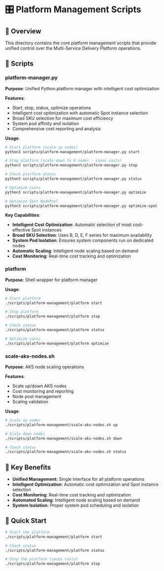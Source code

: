 # 🎛️ Platform Management Scripts

## 🎯 **Overview**

This directory contains the core platform management scripts that provide unified control over the Multi-Service Delivery Platform operations.

## 📁 **Scripts**

### **platform-manager.py**
**Purpose**: Unified Python platform manager with intelligent cost optimization

**Features**:
- Start, stop, status, optimize operations
- Intelligent cost optimization with automatic Spot instance selection
- Broad SKU selection for maximum cost efficiency
- System pod affinity and isolation
- Comprehensive cost reporting and analysis

**Usage**:
```bash
# Start platform (scale up nodes)
python3 scripts/platform-management/platform-manager.py start

# Stop platform (scale down to 0 nodes - saves costs)
python3 scripts/platform-management/platform-manager.py stop

# Check platform status
python3 scripts/platform-management/platform-manager.py status

# Optimize costs
python3 scripts/platform-management/platform-manager.py optimize

# Optimize Spot NodePool
python3 scripts/platform-management/platform-manager.py optimize-spot
```

**Key Capabilities**:
- **Intelligent Cost Optimization**: Automatic selection of most cost-effective Spot instances
- **Broad SKU Selection**: Uses B, D, E, F series for maximum availability
- **System Pod Isolation**: Ensures system components run on dedicated nodes
- **Automatic Scaling**: Intelligent node scaling based on demand
- **Cost Monitoring**: Real-time cost tracking and optimization

### **platform**
**Purpose**: Shell wrapper for platform manager

**Usage**:
```bash
# Start platform
./scripts/platform-management/platform start

# Stop platform
./scripts/platform-management/platform stop

# Check status
./scripts/platform-management/platform status

# Optimize costs
./scripts/platform-management/platform optimize
```

### **scale-aks-nodes.sh**
**Purpose**: AKS node scaling operations

**Features**:
- Scale up/down AKS nodes
- Cost monitoring and reporting
- Node pool management
- Scaling validation

**Usage**:
```bash
# Scale up nodes
./scripts/platform-management/scale-aks-nodes.sh up

# Scale down nodes
./scripts/platform-management/scale-aks-nodes.sh down

# Check status
./scripts/platform-management/scale-aks-nodes.sh status
```

## 🎯 **Key Benefits**

- **Unified Management**: Single interface for all platform operations
- **Intelligent Optimization**: Automatic cost optimization and Spot instance selection
- **Cost Monitoring**: Real-time cost tracking and optimization
- **Automated Scaling**: Intelligent node scaling based on demand
- **System Isolation**: Proper system pod scheduling and isolation

## 🚀 **Quick Start**

```bash
# Start the platform
./scripts/platform-management/platform start

# Check status
./scripts/platform-management/platform status

# Stop the platform (saves costs)
./scripts/platform-management/platform stop
```
